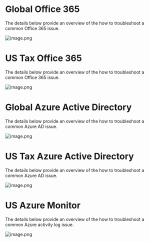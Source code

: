 # **Global Office 365**
The details below provide an overview of the how to troubleshoot a common Office 365 issue.

![image.png](/.attachments/image-bd3a2b5c-0454-4deb-8457-2149244410fd.png)



# **US Tax Office 365**
The details below provide an overview of the how to troubleshoot a common Office 365 issue.

![image.png](/.attachments/image-6673850f-cf31-4093-9b4d-1ab31497a8c1.png)



# **Global Azure Active Directory**
The details below provide an overview of the how to troubleshoot a common Azure AD issue.

![image.png](/.attachments/image-567cfc22-70a5-4c39-b212-0e2126eba04d.png)



# **US Tax Azure Active Directory**
The details below provide an overview of the how to troubleshoot a common Azure AD issue.

![image.png](/.attachments/image-5df5507a-2542-4dcd-a2fd-58aa698f3561.png)



# **US Azure Monitor**
The details below provide an overview of the how to troubleshoot a common Azure activity log issue.

![image.png](/.attachments/image-49c00c9c-5f8e-461e-aa8f-55fe934d3a04.png)
